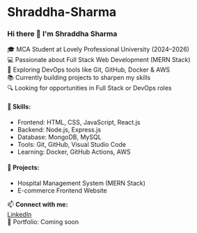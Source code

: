 # Shraddha-Sharma
### Hi there 👋 I'm Shraddha Sharma

🎓 MCA Student at Lovely Professional University (2024–2026)  
💻 Passionate about Full Stack Web Development (MERN Stack)  
🚀 Exploring DevOps tools like Git, GitHub, Docker & AWS  
📚 Currently building projects to sharpen my skills  
🔍 Looking for opportunities in Full Stack or DevOps roles  

#### 💼 Skills:
- Frontend: HTML, CSS, JavaScript, React.js  
- Backend: Node.js, Express.js  
- Database: MongoDB, MySQL  
- Tools: Git, GitHub, Visual Studio Code  
- Learning: Docker, GitHub Actions, AWS

#### 📌 Projects:
- Hospital Management System (MERN Stack)
- E-commerce Frontend Website

📫 **Connect with me:**  
[LinkedIn](https://www.linkedin.com/in/shraddhaa-sharmaa)  
📁 Portfolio: Coming soon  
